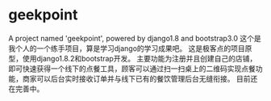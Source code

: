 # geekpoint
A project named 'geekpoint', powered by django1.8 and bootstrap3.0
这个是我个人的一个练手项目，算是学习django的学习成果吧。
这是极客点的项目原型，使用django1.8.2和bootstrap开发。
主要功能为注册并且创建自己的店铺，即可快速获得一个线下的点餐工具，顾客可以通过扫一扫桌上的二维码实现点餐功能，商家可以后台实时接收订单并与线下已有的餐饮管理后台无缝衔接。
目前还在完善中。
